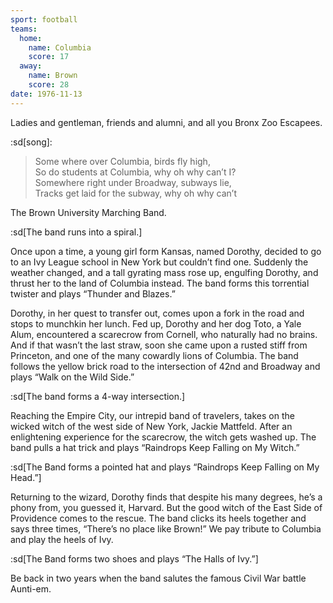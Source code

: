 ```yaml
---
sport: football
teams:
  home:
    name: Columbia
    score: 17
  away:
    name: Brown
    score: 28
date: 1976-11-13
---
```


Ladies and gentleman, friends and alumni, and all you Bronx Zoo Escapees.

:sd[song]:

> Some where over Columbia, birds fly high,\
> So do students at Columbia, why oh why can’t I?\
> Somewhere right under Broadway, subways lie,\
> Tracks get laid for the subway, why oh why can’t

The Brown University Marching Band.

:sd[The band runs into a spiral.]

Once upon a time, a young girl form Kansas, named Dorothy, decided to go to an Ivy League school in New York but couldn’t find one. Suddenly the weather changed, and a tall gyrating mass rose up, engulfing Dorothy, and thrust her to the land of Columbia instead. The band forms this torrential twister and plays “Thunder and Blazes.”

Dorothy, in her quest to transfer out, comes upon a fork in the road and stops to munchkin her lunch. Fed up, Dorothy and her dog Toto, a Yale Alum, encountered a scarecrow from Cornell, who naturally had no brains. And if that wasn’t the last straw, soon she came upon a rusted stiff from Princeton, and one of the many cowardly lions of Columbia. The band follows the yellow brick road to the intersection of 42nd and Broadway and plays “Walk on the Wild Side.”

:sd[The band forms a 4-way intersection.]

Reaching the Empire City, our intrepid band of travelers, takes on the wicked witch of the west side of New York, Jackie Mattfeld. After an enlightening experience for the scarecrow, the witch gets washed up. The band pulls a hat trick and plays “Raindrops Keep Falling on My Witch.”

:sd[The Band forms a pointed hat and plays “Raindrops Keep Falling on My Head.”]

Returning to the wizard, Dorothy finds that despite his many degrees, he’s a phony from, you guessed it, Harvard. But the good witch of the East Side of Providence comes to the rescue. The band clicks its heels together and says three times, “There’s no place like Brown!” We pay tribute to Columbia and play the heels of Ivy.

:sd[The Band forms two shoes and plays “The Halls of Ivy.”]

Be back in two years when the band salutes the famous Civil War battle Aunti-em.

